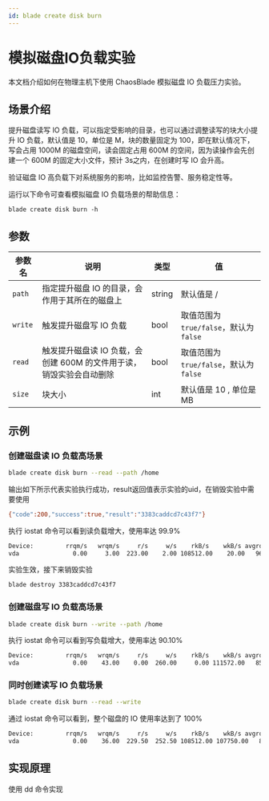 ```yaml
---
id: blade create disk burn 
---
```


# 模拟磁盘IO负载实验
本文档介绍如何在物理主机下使用 ChaosBlade 模拟磁盘 IO 负载压力实验。

## 场景介绍
提升磁盘读写 IO 负载，可以指定受影响的目录，也可以通过调整读写的块大小提升 IO 负载，默认值是 10，单位是 M，块的数量固定为 100，即在默认情况下，写会占用 1000M 的磁盘空间，读会固定占用 600M 的空间，因为读操作会先创建一个 600M 的固定大小文件，预计 3s之内，在创建时写 IO 会升高。

验证磁盘 IO 高负载下对系统服务的影响，比如监控告警、服务稳定性等。

运行以下命令可查看模拟磁盘 IO 负载场景的帮助信息：
```
blade create disk burn -h
```

## 参数
|  参数名 |  说明 | 类型    | 值                            |
|  ----  | ---- |-------|------------------------------|
| `path` | 指定提升磁盘 IO 的目录，会作用于其所在的磁盘上 | string | 默认值是 /                       |
| `write` |  触发提升磁盘写 IO 负载 | bool  | 取值范围为`true/false`，默认为`false` |
| `read` | 触发提升磁盘读 IO 负载，会创建 600M 的文件用于读，销毁实验会自动删除 | bool  | 取值范围为`true/false`，默认为`false` |     
| `size` | 块大小 | int   | 默认值是 10 , 单位是MB              |

## 示例

### 创建磁盘读 IO 负载高场景

```bash
blade create disk burn --read --path /home
```
输出如下所示代表实验执行成功，result返回值表示实验的uid，在销毁实验中需要使用
```bash
{"code":200,"success":true,"result":"3383caddcd7c43f7"}
```

执行 iostat 命令可以看到读负载增大，使用率达 99.9%
````bash
Device:         rrqm/s   wrqm/s     r/s     w/s    rkB/s    wkB/s avgrq-sz avgqu-sz   await r_await w_await  svctm  %util
vda               0.00     3.00  223.00    2.00 108512.00    20.00   964.73    11.45   50.82   51.19   10.00   4.44  99.90
````

实验生效，接下来销毁实验
````bash
blade destroy 3383caddcd7c43f7
````

### 创建磁盘写 IO 负载高场景
````bash
blade create disk burn --write --path /home
````

执行 iostat 命令可以看到写负载增大，使用率达 90.10%
````bash
Device:         rrqm/s   wrqm/s     r/s     w/s    rkB/s    wkB/s avgrq-sz avgqu-sz   await r_await w_await  svctm  %util
vda               0.00    43.00    0.00  260.00     0.00 111572.00   858.25    15.36   59.71    0.00   59.71   3.47  90.10
````

### 同时创建读写 IO 负载场景
````bash
blade create disk burn --read --write
````

通过 iostat 命令可以看到，整个磁盘的 IO 使用率达到了 100%
````bash
Device:         rrqm/s   wrqm/s     r/s     w/s    rkB/s    wkB/s avgrq-sz avgqu-sz   await r_await w_await  svctm  %util
vda               0.00    36.00  229.50  252.50 108512.00 107750.00   897.35    30.09   62.70   53.49   71.07   2.07 100.00
````

## 实现原理
使用 dd 命令实现